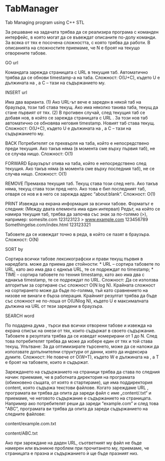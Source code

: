 # TabManager
Tab Managing program using C++ STL

За решаване на задачата трябва да се реализира програма с команден интерфейс, в която могат да се въвеждат описаните по-долу команди. За всяка от тях е посочена сложността, с която трябва да работи. В описанията на сложностите приемаме, че N е броят на текущо отворените табове.

GO url

Командата зарежда страницата с URL <url> в текущия таб. Автоматично трябва да се обнови timestamp-а на таба. Сложност: O(U+C), където U е дължината на <url>, а C – тази на съдържанието му.

INSERT url

Има два варианта. (1) Ако URL-ът <url> вече е зареден в някой таб на браузъра, този таб става текущ. Ако има няколко такива таба, текущ да стане първият от тях. (2) В противен случай, след текущия таб се добавя нов, в който се зарежда страницата с URL <url>. За този нов таб автоматично се обновява неговия timestamp. Новият таб става текущ. Сложност: O(U+C), където U е дължината на <url>, а C – тази на съдържанието му.

BACK Потребителят се прехвърля на таба, който е непосредствено преди текущия. Ако такъв няма (в момента сме върху първия таб), не се случва нищо. Сложност: O(1)

FORWARD Браузърът отива на таба, който е непосредствено след текущия. Ако такъв няма (в момента сме върху последния таб), не се случва нищо. Сложност: O(1)

REMOVE Премахва текущия таб. Текущ става този след него. Ако такъв няма, текущ става този пред него. Ако това е бил последният таб, отваря се нов и в него се зарежда адрес “about:blank”. Сложност: O(1)

PRINT Извежда на екрана информация за всички табове. Форматът е следния: <URL> <timestamp> (Между двата елемента има един интервал) Редът, на който се намира текущия таб, трябва да започва със знак за по-голямо (>), например: somesite.com 123123123 > www.example.com 123456789 Somethingelse.com/index.html 123123321

Табовете да се извеждат точно в реда, в който се пазят в браузъра. Сложност: O(N)

SORT by

Сортира всички табове лексикографски и прави текущ първия в наредбата. <by> може да приема две стойности: * URL – сортира табовете по URL, като ако има два с еднкъв URL, те се подреждат по timestamp; * TIME – сортира табовете по техния timestamp, като ако има два с еднакъв timestamp, те се подреждат по URL. Сложност: Да се използва алгоритъм за сортиране със сложност O(N log N). Крайната сложност на сортирането може да бъде по-голяма, тъй като сравнението на низове не винаги е бърза операция. Крайният резултат трябва да бъде със сложност не по-лоша от O(UNlog N), където U е максималната дължина на URL от тези заредени в браузъра.

SEARCH word

По подадена дума <word>, търси във всички отворени табове и извежда на екрана списък на онези от тях, които съдържат <word> в своето съдържание. Табовете в резултата трябва да се изведат номерирани от 1 до N. След това потребителят трябва да може да избере един от тях и той става текущ. Упътване: За да оптимизирате търсенето, може да се наложи да използвате допълнителни структури от данни, която да индексира думите. Сложност: Не повече от O(W+T), където W е дължината на <word>, а T е броят на табовете, които я съдържат.

Зареждането на съдържанието на страници трябва да става по следния начин: приемаме, че в работната директория на програмата (обикновено същата, от която я стартираме), ще има поддиректория content, която съдържа текстови файлове. Когато зареждаме URL <url>, програмата ви трябва да опита да зареди файл с име „content/<url>.txt“ и приемаме, че неговото съдържание е съдържанието на страницата. Например ако потребителят реши да зареди “example.com” и след това “ABC”, програмата ви трябва да опита да зареди съдържанието на следните файлове:

content/example.com.txt

content/ABC.txt

Ако при зареждане на даден URL, съответният му файл не бъде намерен или възникне проблем при прочитането му, приемаме, че страницата е празна и съдържанието ѝ ще бъде празният низ.

